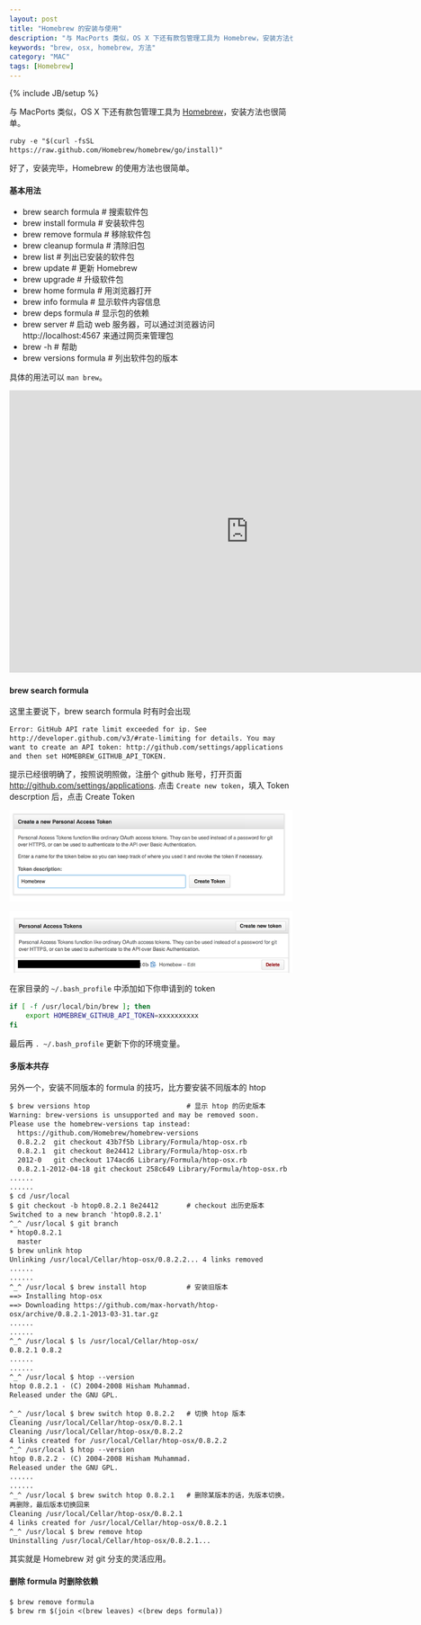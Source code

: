 ```yaml
---
layout: post
title: "Homebrew 的安装与使用"
description: "与 MacPorts 类似，OS X 下还有款包管理工具为 Homebrew，安装方法也很简单。"
keywords: "brew, osx, homebrew, 方法"
category: "MAC"
tags: [Homebrew]
---
```

{% include JB/setup %}

与 MacPorts 类似，OS X 下还有款包管理工具为 [Homebrew](http://brew.sh)，安装方法也很简单。

    ruby -e "$(curl -fsSL https://raw.github.com/Homebrew/homebrew/go/install)"

好了，安装完毕，Homebrew 的使用方法也很简单。

#### 基本用法

- brew search formula   # 搜索软件包
- brew install formula  # 安装软件包
- brew remove formula   # 移除软件包
- brew cleanup formula  # 清除旧包
- brew list             # 列出已安装的软件包
- brew update           # 更新 Homebrew
- brew upgrade          # 升级软件包
- brew home formula     # 用浏览器打开
- brew info formula     # 显示软件内容信息
- brew deps formula     # 显示包的依赖
- brew server           # 启动 web 服务器，可以通过浏览器访问 http://localhost:4567 来通过网页来管理包
- brew -h               # 帮助
- brew versions formula # 列出软件包的版本

<!-- more -->
具体的用法可以 `man brew`。

<iframe border='0' height='502' id='shelr_record_53a0fc6496608067420000da' scrolling='no' src='http://shelr.tv/records/53a0fc6496608067420000da/embed' style='border: 0' width='850'></iframe>

#### brew search formula

这里主要说下，brew search formula 时有时会出现

    Error: GitHub API rate limit exceeded for ip. See http://developer.github.com/v3/#rate-limiting for details. You may want to create an API token: http://github.com/settings/applications and then set HOMEBREW_GITHUB_API_TOKEN.

提示已经很明确了，按照说明照做，注册个 github 账号，打开页面 http://github.com/settings/applications. 点击 `Create new token`，填入 Token descrption 后，点击 Create Token

![Create new token](/assets/images/2013/12/create-new-token.png)

![Personal Access Tokens](/assets/images/2013/12/personal-access-tokens.png)

在家目录的 `~/.bash_profile` 中添加如下你申请到的 token

```bash
if [ -f /usr/local/bin/brew ]; then
    export HOMEBREW_GITHUB_API_TOKEN=xxxxxxxxxx
fi
```

最后再 `. ~/.bash_profile` 更新下你的环境变量。

#### 多版本共存

另外一个，安装不同版本的 formula 的技巧，比方要安装不同版本的 htop

```
$ brew versions htop                        # 显示 htop 的历史版本
Warning: brew-versions is unsupported and may be removed soon.
Please use the homebrew-versions tap instead:
  https://github.com/Homebrew/homebrew-versions
  0.8.2.2  git checkout 43b7f5b Library/Formula/htop-osx.rb
  0.8.2.1  git checkout 8e24412 Library/Formula/htop-osx.rb
  2012-0   git checkout 174acd6 Library/Formula/htop-osx.rb
  0.8.2.1-2012-04-18 git checkout 258c649 Library/Formula/htop-osx.rb
......
......
$ cd /usr/local
$ git checkout -b htop0.8.2.1 8e24412       # checkout 出历史版本
Switched to a new branch 'htop0.8.2.1'
^_^ /usr/local $ git branch
* htop0.8.2.1
  master
$ brew unlink htop
Unlinking /usr/local/Cellar/htop-osx/0.8.2.2... 4 links removed
......
......
^_^ /usr/local $ brew install htop          # 安装旧版本
==> Installing htop-osx
==> Downloading https://github.com/max-horvath/htop-osx/archive/0.8.2.1-2013-03-31.tar.gz
......
......
^_^ /usr/local $ ls /usr/local/Cellar/htop-osx/
0.8.2.1 0.8.2
......
......
^_^ /usr/local $ htop --version
htop 0.8.2.1 - (C) 2004-2008 Hisham Muhammad.
Released under the GNU GPL.

^_^ /usr/local $ brew switch htop 0.8.2.2   # 切换 htop 版本
Cleaning /usr/local/Cellar/htop-osx/0.8.2.1
Cleaning /usr/local/Cellar/htop-osx/0.8.2.2
4 links created for /usr/local/Cellar/htop-osx/0.8.2.2
^_^ /usr/local $ htop --version
htop 0.8.2.2 - (C) 2004-2008 Hisham Muhammad.
Released under the GNU GPL.
......
......
^_^ /usr/local $ brew switch htop 0.8.2.1   # 删除某版本的话，先版本切换，再删除，最后版本切换回来
Cleaning /usr/local/Cellar/htop-osx/0.8.2.1
4 links created for /usr/local/Cellar/htop-osx/0.8.2.1
^_^ /usr/local $ brew remove htop
Uninstalling /usr/local/Cellar/htop-osx/0.8.2.1...
```

其实就是 Homebrew 对 git 分支的灵活应用。

#### 删除 formula 时删除依赖

    $ brew remove formula
    $ brew rm $(join <(brew leaves) <(brew deps formula))
